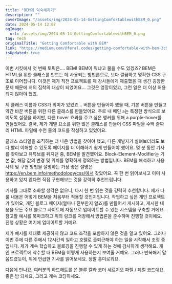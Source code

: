 ```yaml
---
title: "BEM에 익숙해지기"
description: ""
coverImage: "/assets/img/2024-05-14-GettingComfortablewithBEM_0.png"
date: 2024-05-14 12:07
ogImage: 
  url: /assets/img/2024-05-14-GettingComfortablewithBEM_0.png
tag: Tech
originalTitle: "Getting Comfortable with BEM"
link: "https://medium.com/@feral.codes/getting-comfortable-with-bem-3c9081aa6d3a"
isUpdated: true
---
```





이번 서킷에서 첫 번째 토픽은…. BEM! BEM이 뭐냐고 물을 수도 있겠죠? BEM은 HTML을 위한 클래스를 만드는 데 사용되는 방법론으로, 보다 깔끔하고 명확한 CSS 구조로 이어집니다. 이것은 제가 직전 프로젝트를 제 강사들에게 제출했을 때 생긴 굉장한 문제 때문에 저의 집착의 대상이 되었어요... 그것은 엉망이었고, 그런 일은 더 이상 허용되지 않아야 했죠.

제 클래스 이름과 CSS가 의미가 있었죠… 버튼을 만들어야 했을 때, 기본 버튼을 만들고 약간 바꾼 버튼을 위한 다른 클래스를 만들었어요. 주로 내 메인 `a`는 특정한 방식으로 보이도록 설정을 하지만, 다른 hover 효과를 주고 싶은 앵커를 위해 a.purple-hover를 만들었어요. 결국, 제가 개별 요소를 위한 많은 클래스를 만들어 CSS 파일을 수백 줄짜리 HTML 파일에 수천 줄의 코드를 작성하고 있었어요.

클래스 스타일을 조직하는 더 나은 방법을 찾아야 했고, 다른 개발자가 살펴보더라도 보다 빨리 이해할 수 있도록 페이지를 더 이해하기 쉽게 만들어야 했어요. 몇 분 동안 기사를 찾아보고 유튜브를 뒤지던 중, BEM을 발견했어요. Block-Element-Modifier는 기본 값, 해당 값의 변경 및 위치를 명확하게 정의하는 방법입니다. BEM을 해석하고 사용 사례 및 구현 방법을 설명하는 가장 좋은 설명은 https://en.bem.info/methodology/css/에서 찾았어요. 꼭 한 번 읽어보시고 이미 사용하고 있지 않다면 직접 구현해보는 것을 강력히 추천드립니다.

기사를 그대로 소화할 생각은 없으니, 다시 한 번 읽는 것을 강력히 추천합니다. 제가 다룰 내용은 어떻게 BEM을 처음부터 적용할 것인지입니다. 작업하고 싶은 개인 프로젝트가 있어요, 개인 블로그 페이지(얼마나 진부한지 알죠)를 만들어서 게시하고, 게시한 내용을 모든 주요 블로그 사이트에 자동으로 업데이트할 수 있는 시스템을 구축할 거에요. 참고할 예시를 북마크하고 위의 링크를 저장해서 방법론을 준수하며 진행할 것이에요. 진행 상황은 여기에 업데이트할 거예요.



제가 예시를 제대로 제공하지 않고 코드 조각을 포함하지 않은 것을 알고 있어요. 그러나 이번 주에 다른 주에서 12시간씩 일하고 호텔로 출퇴근해야 하는 일을 시작해서 조정 중입니다. 제가 계속 학습하고 블로깅을 진행할 수 있게 하는 것에 감사하게 생각해요. 개인 프로젝트에 착수할 때 BEM을 어떻게 사용하는지 보여줄 거예요. 그러나 반복해서 말씀드렸듯이, 위에 언급한 기사를 읽어보세요. 정말 흥미로워요.

다음에 만나요, 여러분의 하드해트를 쓴 블루 칼라 코더 세르지오 파렐 / 페럴 코드예요. 좋은 밤 되세요, 그리고 계속 코딩하세요.
